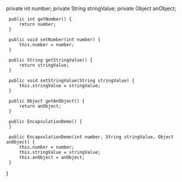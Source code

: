    private int number;
     private String stringValue;
     private Object anObject;
 
     public int getNumber() {
         return number;
     }
 
     public void setNumber(int number) {
         this.number = number;
     }
 
     public String getStringValue() {
         return stringValue;
     }
 
     public void setStringValue(String stringValue) {
         this.stringValue = stringValue;
     }
 
     public Object getAnObject() {
         return anObject;
     }
 
     public EncapsulationDemo() {
     }
 
     public EncapsulationDemo(int number, String stringValue, Object anObject) {
         this.number = number;
         this.stringValue = stringValue;
         this.anObject = anObject;
     }
 }

